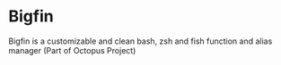 # Bigfin

Bigfin is a customizable and clean bash, zsh and fish function and alias manager (Part of Octopus Project)